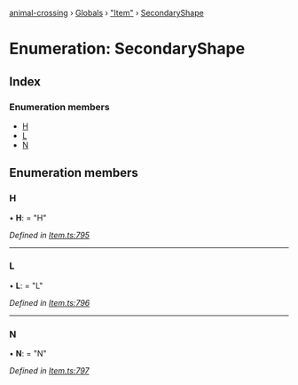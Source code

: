 [animal-crossing](../README.md) › [Globals](../globals.md) › ["Item"](../modules/_item_.md) › [SecondaryShape](_item_.secondaryshape.md)

# Enumeration: SecondaryShape

## Index

### Enumeration members

* [H](_item_.secondaryshape.md#h)
* [L](_item_.secondaryshape.md#l)
* [N](_item_.secondaryshape.md#n)

## Enumeration members

###  H

• **H**: = "H"

*Defined in [Item.ts:795](https://github.com/Norviah/animal-crossing/blob/4ad5c16/module/types/Item.ts#L795)*

___

###  L

• **L**: = "L"

*Defined in [Item.ts:796](https://github.com/Norviah/animal-crossing/blob/4ad5c16/module/types/Item.ts#L796)*

___

###  N

• **N**: = "N"

*Defined in [Item.ts:797](https://github.com/Norviah/animal-crossing/blob/4ad5c16/module/types/Item.ts#L797)*
